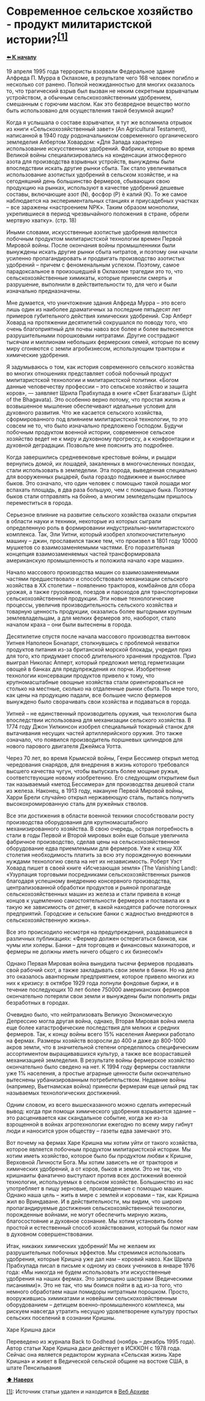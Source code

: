 # Современное сельское хозяйство - продукт милитаристской истории?<sup>[[1]](#myfootnote1)</sup>

**[⬅️ К началу](../../HOME.md#сельское-хозяйство)**

19 апреля 1995 года террористы взорвали Федеральное здание Алфреда П. Мурра в Оклахоме, в результате чего 168 человек погибло и несколько сот ранено. Полной неожиданностью для многих оказалось то, что трагический взрыв был вызван не неким секретным взрывчатым устройством, а обычным сельскохозяйственным удобрением, смешанным с горючим маслом. Как это безвредное вещество могло быть использовано для осуществления такой безумной акции?

Когда я услышала о составе взрывчатки, я тут же вспомнила отрывок из книги «Сельскохозяйственный завет» (An Agricultural Testament), написанной в 1940 году родоначальником современного органического земледелия Албертом Ховардом: «Для Запада характерно использование искусственных удобрений. Фабрики, которые во время Великой войны специализировались на конденсации атмосферного азота для производства взрывных устройств, вынуждены были впоследствии искать другие рынки сбыта. Так стало увеличиваться использование азотистых удобрений в сельском хозяйстве, и на сегодняшний день большинство фермеров, сбывающих свою продукцию на рынках, используют в качестве удобрений дешевые составы, включающие азот (N), фосфор (P) è калий (K). То же самое наблюдается на экспериментальных станциях и приусадебных участках – все заражены «настроением NPK». Таким образом монополии, укрепившиеся в период чрезвычайного положения в стране, обрели мертвую хватку». (стр. 18)

Иными словами, искусственные азотистые удобрения являются побочным продуктом милитаристской технологии времен Первой Мировой войны. После окончания войны промышленники были вынуждены искать другие рынки сбыта нитратов, и поэтому они начали усиленно пропагандировать и продвигать производство азотистых удобрений – причем с феноменальным успехом. Поэтому, самое парадоксальное в произошедшей в Оклахоме трагедии это то, что сельскохозяйственные химикаты, которые принесли смерть и разрушение, выполнили в действительности то, для чего и были изначально предназначены.

Мне думается, что уничтожение здания Алфреда Мурра – это всего лишь один из наиболее драматичных за последние пятьдесят лет примеров губительного действия химических удобрений. Сэр Алберт Ховард на протяжении десятилетий сокрушался по поводу того, что очень благоприятный для почвы навоз все более и более вытесняется разрушительными порошковыми нитратами. Другие сострадают тысячам и миллионам небольших фермерских семей, которые по всему миру сгоняются с земли агробизнесом, использующим тракторы и химические удобрения.

Я задумываюсь о том, как история современного сельского хозяйства во многих отношениях представляет собой побочный продукт милитаристской технологии и милитаристской политики. «Богом данные человечеству профессии – это сельское хозяйство и защита коров», — заявляет Шрила Прабхупада в книге «Свет Бхагаваты» (Light of the Bhagavata). Это особенно верно потому, что простая жизнь и возвышенное мышление обеспечивают идеальные условия для духовного развития. Что же касается сельского хозяйства, сформированного под влиянием милитаристской технологии, то это совсем не то, что было изначально предложено Господом. Будучи побочным продуктом военной истории, современное сельское хозяйство ведет не к миру и духовному прогрессу, а к конфронтации и духовной деградации. Позвольте мне пояснить это подробнее.

Когда завершились средневековые крестовые войны, и рыцари вернулись домой, их лошадей, закаленных в многочисленных походах, стали использовать в земледелии. Эта порода, выведенная специально для вооруженных рыцарей, была гораздо подвижнее и выносливее быков. Это означало, что один человек с помощью такой лошади мог вспахать площадь, в два раза большую, чем с помощью быка. Поэтому быков стали отправлять на бойню, а многим земледельцам пришлось переместиться в города.

Серьезное влияние на развитие сельского хозяйства оказали открытия в области науки и техники, некоторые из которых сыграли определенную роль в формировании индустриально-милитаристского комплекса. Так, Эли Уитни, который изобрел хлопкоочистительную машину – джин, прославился также тем, что произвел в 1801 году 10000 мушкетов со взаимозаменяемыми частями. Его поразительная концепция взаимозаменяемых частей трансформировала американскую промышленность и положила начало «эре машин».

Начало массового производства машин со взаимозаменяемыми частями предшествовало и способствовало механизации сельского хозяйства в XX столетии – появлению тракторов, комбайнов для сбора урожая, а также грузовиков, поездов и пароходов для транспортировки сельскохозяйственной продукции. Эти новые технологические процессы, увеличив производительность сельского хозяйства и товарную ценность продукции, оказались более выгодными крупным землевладельцам, а для мелких фермеров это, наоборот, стало началом краха – они были вытеснены в города.

Десятилетие спустя после начала массового производства винтовок Уитнея Наполеон Бонапарт, столкнувшись с проблемой нехватки продуктов питания из-за британской морской блокады, учредил приз для того, кто придумает способ длительного хранения продуктов. Приз выиграл Николас Апперт, который предложил метод герметизации овощей в банках для предупреждения их порчи. Изобретение технологии консервации продуктов привело к тому, что крупномасштабные овощные хозяйства стали ориентироваться не столько на местные, сколько на отдаленные рынки сбыта. По мере того, как цены на продукцию падали, все большее число фермеров вынуждено было сворачивать свои хозяйства и подаваться в города.

Уитней – не единственный производитель оружия, чья технология была впоследствии использована для механизации сельского хозяйства. В 1774 году Джон Уилкинсон изобрел специальный токарный станок для вытачивания несущих частей артиллерийского оружия. Это также означало, что появился производитель поршневых цилиндров для нового парового двигателя Джеймса Уотта.

Через 70 лет, во время Крымской войны, Генри Бессимер открыл метод чередования снарядов, для внедрения в жизнь которого требовался высшего качества чугун, чтобы выпускать более мощные ружья, соответствующие новому изобретению. Его следующим открытием был так называемый «метод Бессимера» для производства дешевой стали из железа. Наконец, в 1913 году, накануне Первой Мировой войны, Харри Брели случайно открыл нержавеющую сталь, пытаясь получить высокохромированную сталь для ружейных стволов.

Все эти достижения в области военной техники способствовали росту производства оборудования для крупномасштабного механизированного хозяйства. В свою очередь, острая потребность в стали в годы Первой и Второй мировых войн еще больше увеличила фабричное производство, сделав цены на сельскохозяйственное оборудование едва приемлемыми для фермеров. Уже к концу XIX столетия необходимость платить за всю эту порожденную военными нуждами технологию свела на нет их независимость. Роберт Уэст Ховард пишет в своей книге «Исчезающая земля» (The Vanishing Land): «Узурпация торговыми посредниками сельскохозяйственных рынков благодаря успешному внедрению консервного производства, централизованной обработки продуктов и рьяной пропаганде сельскохозяйственных машин из железа и стали привела в конце концов к ущемлению самостоятельности фермеров и поставила их в такую же зависимость от денег, в какой находятся рабочие потогонных предприятий. Городские и сельские банки с жадностью внедряются в сельскохозяйственную жизнь».

Все это происходило несмотря на предупреждения, раздававшиеся в различных публикациях: «Фермер должен остерегаться банков, как чумы или холеры. Банки – для торговцев и финансовых махинаторов, и фермеры не должны иметь ничего общего с их бизнесом!»

Однако Первая Мировая война вынудила тысячи фермеров продавать свой рабочий скот, а также закладывать свои земли в банки. Но на деле это оказалось авантюрным предприятием, которое привело многих из них к кризису: в октябре 1929 года лопнули фондовые биржи, и в течение последующих 10 лет более 750000 американских фермеров окончательно потеряли свои земли и вынуждены были пополнить ряды безработных в городах.

Очевидно было, что нейтрализовать Великую Экономическую Депрессию могла другая война, однако, Вторая Мировая война имела еще более катастрофические последствия для мелких и средних фермеров. Так, к концу войны всего 15% населения Америки работало на фермах. Размеры хозяйств возросли до 400 и даже до 800-1000 акров земли, что в значительной степени определялось специфическим ассортиментом выращивавшихся культур, а также все возраставшей механизацией земледелия. В результате войны фермерское хозяйство окончательно было сведено на нет. К 1994 году фермеры составляли уже 1% населения, а простые аграрные ценности были окончательно вытеснены урбанизированным потребительством. Недавние войны (например, Вьетнамская война) принесли фермерам еще целый ряд так называемых технологических достижений.

Одним словом, из всего вышесказанного можно сделать интересный вывод: когда при помощи химического удобрения взрывается здание – это расценивается как скандальное событие, когда же из-за взрощенной в войнах агротехнологии ежегодно по всему миру гибнут люди и наносится урон обществу – газеты едва замечают это.

Вот почему на фермах Харе Кришна мы хотим уйти от такого хозяйства, которое является побочным продуктом милитаристской истории. Мы хотим иметь хозяйство, которое было бы продуктом любви к Кришне, Верховной Личности Бога. Мы хотим зависеть не от тракторов и химических удобрений, а от коров, быков и земли. Это не так, что кришнаиты фанатично выступают против всех достижений военной технологии, используемых в сельском хозяйстве. Большинство из нас употребляет в пищу зерновые, произведенные с помощью машин. Однако наша цель – жить в мире с землей и коровами – так, как Кришна жил во Вриндаване. И в действительности, мы видим, что широко пропагандируемые достижения сельскохозяйственной технологии, порожденные войнами, не могут обеспечить мирную жизнь, благосостояние и духовное сознание. Мы хотим установить более простой и естественный способ хозяйствования, который бы помог нам в духовном совершенствовании.

Итак, никаких химических удобрений! Мы не желаем их разрушительных побочных эффектов. Мы стремимся использовать удобрения, которые Кришна уже дал нам – коровий навоз. Как Шрила Прабхупада писал в письме к одному из своих учеников в январе 1976 года: «Мы никогда не будем использовать эти искусственные удобрения на наших фермах. Это запрещено шастрами (Ведическими писаниями)». Это не так, что мы боимся пойти в ад из-за того, что немного обработаем наши помидоры нитратным порошком. Просто, вооружившись химикатами и новейшим сельскохозяйственным оборудованием – детищем военно-промышленного комплекса, мы рискуем навсегда утратить несущую удовлетворение культуру простых сельских поселений в сознании Кришны.

Харе Кришна даси

Переведено из журнала Back to Godhead (ноябрь – декабрь 1995 года). Автор статьи Харе Кришна даси действует в ИСККОН с 1978 года. Сейчас она является редактором журнала «Сельская жизнь Харе Кришна» и живет в Ведической сельской общине на востоке США, в штате Пенсильвания

**[⬆ Наверх](#современное-сельское-хозяйство---продукт-милитаристской-истории1)**

<a name="myfootnote1" href="#современное-сельское-хозяйство---продукт-милитаристской-истории1">[1]</a>: Источник статьи удален и находится в <a target="_blanck_" href="https://web.archive.org/web/20190121142826/http://prostayajizn.ru/problemy-selskogo-khozyajstva/14-sovremennoe-selskoe-khozyajstvo-produkt-militaristskoj-istorii.html">Веб Архиве</a>
